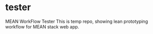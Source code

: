 tester
======

MEAN WorkFlow Tester
This is temp repo, showing lean prototyping workflow for MEAN stack web app.
